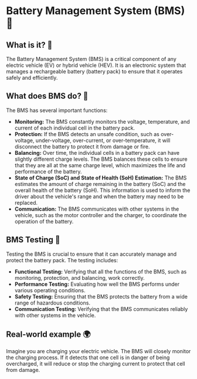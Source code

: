 # Battery Management System (BMS) 🔋

## What is it? 🤔

The Battery Management System (BMS) is a critical component of any electric vehicle (EV) or hybrid vehicle (HEV). It is an electronic system that manages a rechargeable battery (battery pack) to ensure that it operates safely and efficiently.

## What does BMS do? 🧐

The BMS has several important functions:

*   **Monitoring:** The BMS constantly monitors the voltage, temperature, and current of each individual cell in the battery pack.
*   **Protection:** If the BMS detects an unsafe condition, such as over-voltage, under-voltage, over-current, or over-temperature, it will disconnect the battery to protect it from damage or fire.
*   **Balancing:** Over time, the individual cells in a battery pack can have slightly different charge levels. The BMS balances these cells to ensure that they are all at the same charge level, which maximizes the life and performance of the battery.
*   **State of Charge (SoC) and State of Health (SoH) Estimation:** The BMS estimates the amount of charge remaining in the battery (SoC) and the overall health of the battery (SoH). This information is used to inform the driver about the vehicle's range and when the battery may need to be replaced.
*   **Communication:** The BMS communicates with other systems in the vehicle, such as the motor controller and the charger, to coordinate the operation of the battery.

## BMS Testing 🧪

Testing the BMS is crucial to ensure that it can accurately manage and protect the battery pack. The testing includes:

*   **Functional Testing:** Verifying that all the functions of the BMS, such as monitoring, protection, and balancing, work correctly.
*   **Performance Testing:** Evaluating how well the BMS performs under various operating conditions.
*   **Safety Testing:** Ensuring that the BMS protects the battery from a wide range of hazardous conditions.
*   **Communication Testing:** Verifying that the BMS communicates reliably with other systems in the vehicle.

## Real-world example 🌍

Imagine you are charging your electric vehicle. The BMS will closely monitor the charging process. If it detects that one cell is in danger of being overcharged, it will reduce or stop the charging current to protect that cell from damage.
